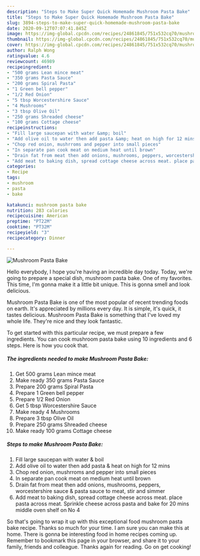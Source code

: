 ```yaml
---
description: "Steps to Make Super Quick Homemade Mushroom Pasta Bake"
title: "Steps to Make Super Quick Homemade Mushroom Pasta Bake"
slug: 3894-steps-to-make-super-quick-homemade-mushroom-pasta-bake
date: 2020-09-12T07:07:41.845Z
image: https://img-global.cpcdn.com/recipes/24861845/751x532cq70/mushroom-pasta-bake-recipe-main-photo.jpg
thumbnail: https://img-global.cpcdn.com/recipes/24861845/751x532cq70/mushroom-pasta-bake-recipe-main-photo.jpg
cover: https://img-global.cpcdn.com/recipes/24861845/751x532cq70/mushroom-pasta-bake-recipe-main-photo.jpg
author: Ralph Wong
ratingvalue: 4.6
reviewcount: 46989
recipeingredient:
- "500 grams Lean mince meat"
- "350 grams Pasta Sauce"
- "200 grams Spiral Pasta"
- "1 Green bell pepper"
- "1/2 Red Onion"
- "5 tbsp Worcestershire Sauce"
- "4 Mushrooms"
- "3 tbsp Olive Oil"
- "250 grams Shreaded cheese"
- "100 grams Cottage cheese"
recipeinstructions:
- "Fill large saucepan with water &amp; boil"
- "Add olive oil to water then add pasta &amp; heat on high for 12 mins"
- "Chop red onion, mushrroms and pepper into small pieces"
- "In separate pan cook meat on medium heat until brown"
- "Drain fat from meat then add onions, mushrooms, peppers, worcestershire sauce &amp; pasta sauce to meat, stir and simmer"
- "Add meat to baking dish, spread cottage cheese across meat. place pasta across meat. Sprinkle cheese across pasta and bake for 20 mins middle oven shelf on No 4"
categories:
- Recipe
tags:
- mushroom
- pasta
- bake

katakunci: mushroom pasta bake 
nutrition: 283 calories
recipecuisine: American
preptime: "PT22M"
cooktime: "PT32M"
recipeyield: "3"
recipecategory: Dinner

---
```



![Mushroom Pasta Bake](https://img-global.cpcdn.com/recipes/24861845/751x532cq70/mushroom-pasta-bake-recipe-main-photo.jpg)

Hello everybody, I hope you're having an incredible day today. Today, we're going to prepare a special dish, mushroom pasta bake. One of my favorites. This time, I'm gonna make it a little bit unique. This is gonna smell and look delicious.

Mushroom Pasta Bake is one of the most popular of recent trending foods on earth. It's appreciated by millions every day. It is simple, it's quick, it tastes delicious. Mushroom Pasta Bake is something that I've loved my whole life. They're nice and they look fantastic.




To get started with this particular recipe, we must prepare a few ingredients. You can cook mushroom pasta bake using 10 ingredients and 6 steps. Here is how you cook that.

<!--inarticleads1-->

##### The ingredients needed to make Mushroom Pasta Bake:

1. Get 500 grams Lean mince meat
1. Make ready 350 grams Pasta Sauce
1. Prepare 200 grams Spiral Pasta
1. Prepare 1 Green bell pepper
1. Prepare 1/2 Red Onion
1. Get 5 tbsp Worcestershire Sauce
1. Make ready 4 Mushrooms
1. Prepare 3 tbsp Olive Oil
1. Prepare 250 grams Shreaded cheese
1. Make ready 100 grams Cottage cheese




<!--inarticleads2-->

##### Steps to make Mushroom Pasta Bake:

1. Fill large saucepan with water &amp; boil
1. Add olive oil to water then add pasta &amp; heat on high for 12 mins
1. Chop red onion, mushrroms and pepper into small pieces
1. In separate pan cook meat on medium heat until brown
1. Drain fat from meat then add onions, mushrooms, peppers, worcestershire sauce &amp; pasta sauce to meat, stir and simmer
1. Add meat to baking dish, spread cottage cheese across meat. place pasta across meat. Sprinkle cheese across pasta and bake for 20 mins middle oven shelf on No 4




So that's going to wrap it up with this exceptional food mushroom pasta bake recipe. Thanks so much for your time. I am sure you can make this at home. There is gonna be interesting food in home recipes coming up. Remember to bookmark this page in your browser, and share it to your family, friends and colleague. Thanks again for reading. Go on get cooking!
